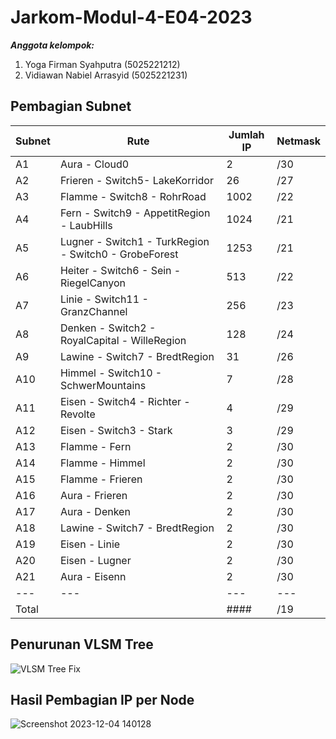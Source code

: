 # Jarkom-Modul-4-E04-2023

***Anggota kelompok:***
1. Yoga Firman Syahputra (5025221212)
2. Vidiawan Nabiel Arrasyid (5025221231)


## Pembagian Subnet

| Subnet | Rute | Jumlah IP | Netmask |
| ------ | ---- | --------- | ------- |
|   A1   | Aura - Cloud0 | 2 | /30 |
|   A2   | Frieren - Switch5- LakeKorridor | 26 | /27 |
|   A3   | Flamme - Switch8 - RohrRoad | 1002 | /22 |
|   A4   | Fern - Switch9 - AppetitRegion - LaubHills | 1024 | /21 |
|   A5   | Lugner - Switch1 - TurkRegion - Switch0 - GrobeForest | 1253 | /21 |
|   A6   | Heiter - Switch6 - Sein - RiegelCanyon | 513 | /22 |
|   A7   | Linie - Switch11 - GranzChannel | 256 | /23 |
|   A8   | Denken - Switch2 - RoyalCapital - WilleRegion | 128 | /24 |
|   A9   | Lawine - Switch7 - BredtRegion | 31 | /26 |
|   A10   | Himmel - Switch10 - SchwerMountains | 7 | /28 |
|   A11   | Eisen - Switch4 - Richter - Revolte | 4 | /29 |
|   A12   | Eisen - Switch3 - Stark | 3 | /29 |
|   A13   | Flamme - Fern | 2 | /30 |
|   A14   | Flamme - Himmel | 2 | /30 |
|   A15   | Flamme - Frieren | 2 | /30 |
|   A16   | Aura - Frieren | 2 | /30 |
|   A17   | Aura - Denken | 2 | /30 |
|   A18   | Lawine - Switch7 - BredtRegion | 2 | /30 |
|   A19   | Eisen - Linie | 2 | /30 |
|   A20   | Eisen - Lugner | 2 | /30 |
|   A21   | Aura - Eisenn | 2 | /30 |
| --- | --- | --- | --- |
| Total |  | #### | /19 |


## Penurunan VLSM Tree
![VLSM Tree Fix](https://github.com/yogs14/Jarkom-Modul-4-E04-2023/assets/121499055/1cbc2cf7-ff4f-4f77-9a7c-879080e59c9a)


## Hasil Pembagian IP per Node
![Screenshot 2023-12-04 140128](https://github.com/yogs14/Jarkom-Modul-4-E04-2023/assets/121499055/317a8ef5-74e2-4bcf-9993-5eb43e3a8925)

